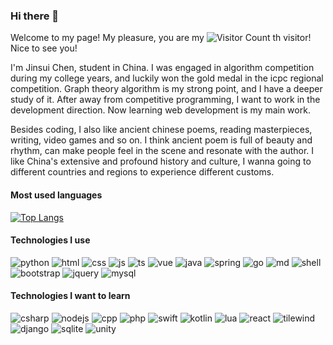 ### Hi there 👋

Welcome to my page! My pleasure, you are my ![Visitor Count](https://profile-counter.glitch.me/jinsuichen/count.svg) th visitor! Nice to see you!

I'm Jinsui Chen, student in China. I was engaged in algorithm competition during my college years, and luckily won the gold medal in the icpc regional competition. Graph theory algorithm is my strong point, and I have a deeper study of it. After away from competitive programming, I want to work in the development direction. Now learning web development is my main work.

Besides coding, I also like ancient chinese poems, reading masterpieces, writing, video games and so on. I think ancient poem is full of beauty and rhythm, can make people feel in the scene and resonate with the author. I like China's extensive and profound history and culture, I wanna going to different countries and regions to experience different customs.

#### Most used languages

[![Top Langs](https://github-readme-stats.vercel.app/api/top-langs/?username=jinsuichen&layout=compact)](https://github.com/Christmas/github-readme-stats)

#### Technologies I use



![python](https://img.shields.io/badge/Python-3776AB?style=for-the-badge&logo=python&logoColor=white)
![html](https://img.shields.io/badge/HTML-239120?style=for-the-badge&logo=html5&logoColor=white)
![css](https://img.shields.io/badge/CSS-239120?&style=for-the-badge&logo=css3&logoColor=white)
![js](https://img.shields.io/badge/JavaScript-F7DF1E?style=for-the-badge&logo=javascript&logoColor=black)
![ts](https://img.shields.io/badge/TypeScript-007ACC?style=for-the-badge&logo=typescript&logoColor=white)
![vue](https://img.shields.io/badge/Vue.js-35495E?style=for-the-badge&logo=vue.js&logoColor=4FC08D)
![java](https://img.shields.io/badge/Java-ED8B00?style=for-the-badge&logo=java&logoColor=white)
![spring](https://img.shields.io/badge/Spring-6DB33F?style=for-the-badge&logo=spring&logoColor=white)
![go](https://img.shields.io/badge/Go-00ADD8?style=for-the-badge&logo=go&logoColor=white)
![md](https://img.shields.io/badge/Markdown-000000?style=for-the-badge&logo=markdown&logoColor=white)
![shell](https://img.shields.io/badge/Shell_Script-121011?style=for-the-badge&logo=gnu-bash&logoColor=white)
![bootstrap](https://img.shields.io/badge/Bootstrap-563D7C?style=for-the-badge&logo=bootstrap&logoColor=white)
![jquery](https://img.shields.io/badge/jQuery-0769AD?style=for-the-badge&logo=jquery&logoColor=white)
![mysql](https://img.shields.io/badge/MySQL-00000F?style=for-the-badge&logo=mysql&logoColor=white)

#### Technologies I want to learn

![csharp](https://img.shields.io/badge/C%23-239120?style=for-the-badge&logo=c-sharp&logoColor=white)
![nodejs](https://img.shields.io/badge/Node.js-43853D?style=for-the-badge&logo=node.js&logoColor=white)
![cpp](https://img.shields.io/badge/C%2B%2B-00599C?style=for-the-badge&logo=c%2B%2B&logoColor=white)
![php](https://img.shields.io/badge/PHP-777BB4?style=for-the-badge&logo=php&logoColor=white)
![swift](https://img.shields.io/badge/Swift-FA7343?style=for-the-badge&logo=swift&logoColor=white)
![kotlin](https://img.shields.io/badge/Kotlin-0095D5?&style=for-the-badge&logo=kotlin&logoColor=white)
![lua](	https://img.shields.io/badge/Lua-2C2D72?style=for-the-badge&logo=lua&logoColor=white)
![react](https://img.shields.io/badge/React-20232A?style=for-the-badge&logo=react&logoColor=61DAFB)
![tilewind](https://img.shields.io/badge/Tailwind_CSS-38B2AC?style=for-the-badge&logo=tailwind-css&logoColor=white)
![django](https://img.shields.io/badge/Django-092E20?style=for-the-badge&logo=django&logoColor=white)
![sqlite](https://img.shields.io/badge/SQLite-07405E?style=for-the-badge&logo=sqlite&logoColor=white)
![unity](https://img.shields.io/badge/Unity-100000?style=for-the-badge&logo=unity&logoColor=white)
